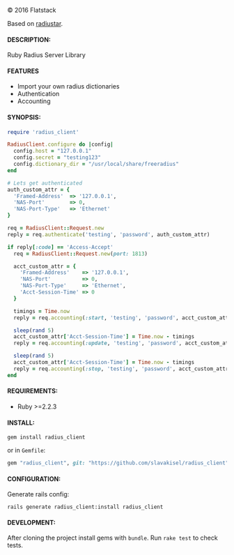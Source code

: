 © 2016 Flatstack

Based on [radiustar](https://github.com/pjdavis/radiustar).

#### DESCRIPTION:

Ruby Radius Server Library

#### FEATURES

* Import your own radius dictionaries
* Authentication
* Accounting

#### SYNOPSIS:

```ruby
require 'radius_client'

RadiusClient.configure do |config|
  config.host = "127.0.0.1"
  config.secret = "testing123"
  config.dictionary_dir = "/usr/local/share/freeradius"
end

# Lets get authenticated
auth_custom_attr = {
  'Framed-Address'  => '127.0.0.1',
  'NAS-Port'        => 0,
  'NAS-Port-Type'   => 'Ethernet'
}

req = RadiusClient::Request.new
reply = req.authenticate('testing', 'password', auth_custom_attr)

if reply[:code] == 'Access-Accept'
  req = RadiusClient::Request.new(port: 1813)

  acct_custom_attr = {
    'Framed-Address'    => '127.0.0.1',
    'NAS-Port'          => 0,
    'NAS-Port-Type'     => 'Ethernet',
    'Acct-Session-Time' => 0
  }

  timings = Time.now
  reply = req.accounting(:start, 'testing', 'password', acct_custom_attr)

  sleep(rand 5)
  acct_custom_attr['Acct-Session-Time'] = Time.now - timings
  reply = req.accounting(:update, 'testing', 'password', acct_custom_attr)

  sleep(rand 5)
  acct_custom_attr['Acct-Session-Time'] = Time.now - timings
  reply = req.accounting(:stop, 'testing', 'password', acct_custom_attr)
end
```

#### REQUIREMENTS:

* Ruby >=2.2.3

#### INSTALL:

`gem install radius_client`

or in `Gemfile`:

```ruby
gem "radius_client", git: "https://github.com/slavakisel/radius_client"
```

#### CONFIGURATION:

Generate rails config:

`rails generate radius_client:install radius_client`

#### DEVELOPMENT:

After cloning the project install gems with `bundle`. Run `rake test` to check tests.
